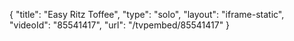 {
    "title": "Easy Ritz Toffee",
    "type": "solo",
    "layout": "iframe-static",
    "videoId": "85541417",
    "url": "\/tvpembed\/85541417"
}